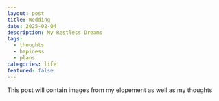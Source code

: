```yaml
---
layout: post
title: Wedding
date: 2025-02-04
description: My Restless Dreams
tags:
  - thoughts
  - hapiness
  - plans
categories: life
featured: false
---
```


This post will contain images from my elopement as well as my thoughts
